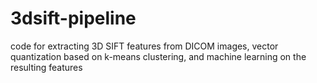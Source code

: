 # 3dsift-pipeline
code for extracting 3D SIFT features from DICOM images, vector quantization based on k-means clustering, and machine learning on the resulting features
